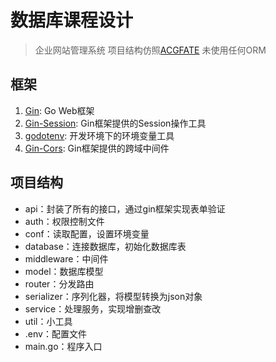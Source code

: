 # 数据库课程设计
> 企业网站管理系统
> 项目结构仿照[ACGFATE](https://github.com/secriy/acgfate)
> 未使用任何ORM

## 框架

1. [Gin](https://github.com/gin-gonic/gin): Go Web框架
2. [Gin-Session](https://github.com/gin-contrib/sessions): Gin框架提供的Session操作工具
3. [godotenv](https://github.com/joho/godotenv): 开发环境下的环境变量工具
4. [Gin-Cors](https://github.com/gin-contrib/cors): Gin框架提供的跨域中间件

## 项目结构

- api：封装了所有的接口，通过gin框架实现表单验证
- auth：权限控制文件
- conf：读取配置，设置环境变量
- database：连接数据库，初始化数据库表
- middleware：中间件
- model：数据库模型
- router：分发路由
- serializer：序列化器，将模型转换为json对象
- service：处理服务，实现增删查改
- util：小工具
- .env：配置文件
- main.go：程序入口